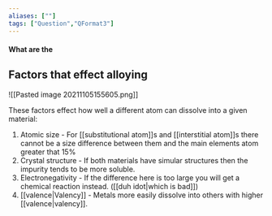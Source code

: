 ```yaml
---
aliases: [""]
tags: ["Question","QFormat3"]
---
```


#### What are the
## Factors that effect alloying
![[Pasted image 20211105155605.png]]

These factors effect how well a different atom can dissolve into a given material:
1) Atomic size - For [[substitutional atom]]s and [[interstitial atom]]s there cannot be a size difference between them and the main elements atom greater that 15%
2) Crystal structure - If both materials have simular structures then the impurity tends to be more soluble.
3) Electronegativity - If the difference here is too large you will get a chemical reaction instead. ([[duh idot|which is bad]])
4) [[valence|Valency]] - Metals more easily dissolve into others with higher [[valence|valency]].